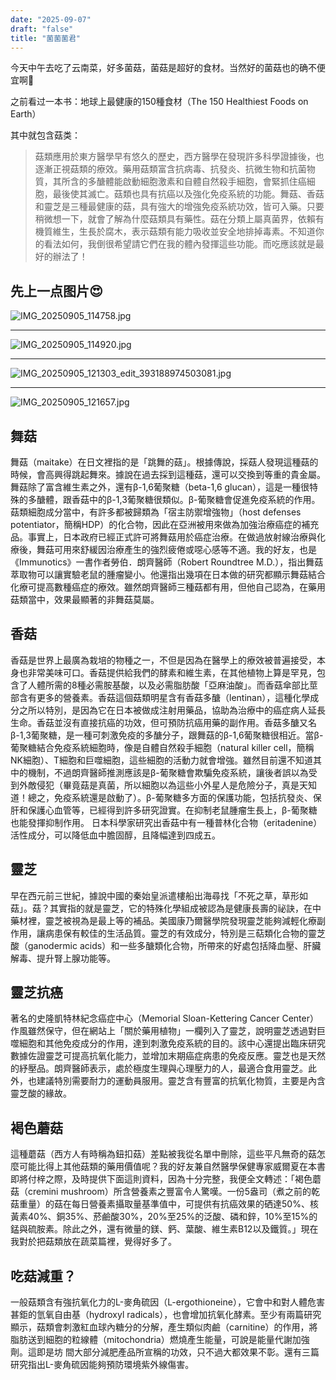 ```yaml
---
date: "2025-09-07"
draft: "false"
title: "菌菌菌君"
---
```



今天中午去吃了云南菜，好多菌菇，菌菇是超好的食材。当然好的菌菇也的确不便宜啊:smiling_face_with_tear: 

之前看过一本书：地球上最健康的150種食材（The 150 Healthiest Foods on Earth）

其中就包含菇类：
> 菇類應⽤於東⽅醫學早有悠久的歷史，⻄⽅醫學在發現許多科學證據後，也逐漸正視菇類的療效。藥⽤菇類富含抗病毒、抗發炎、抗微⽣物和抗菌物質，其所含的多醣體能啟動細胞激素和⾃體⾃然殺⼿細胞，會緊抓住癌細胞，最後使其滅亡。菇類也具有抗癌以及強化免疫系統的功能。舞菇、香菇和靈芝是三種最健康的菇，具有強⼤的增強免疫系統功效，皆可入藥。只要稍微想⼀下，就會了解為什麼菇類具有藥性。菇在分類上屬真菌界，依賴有機質維⽣，⽣⻑於腐⽊，表⽰菇類有能⼒吸收並安全地排掉毒素。不知道你的看法如何，我倒很希望請它們在我的體內發揮這些功能。⽽吃應該就是最好的辦法了！

## 先上一点图片:heart_eyes:

![IMG_20250905_114758.jpg](https://supernotes-resources.s3.amazonaws.com/image-uploads/ffd35cdd-f0e8-433d-b7a5-922c0b9d3df7--IMG_20250905_114758.jpg)

---

![IMG_20250905_114920.jpg](https://supernotes-resources.s3.amazonaws.com/image-uploads/0a0ba2e3-45be-4cef-b0b3-1dfd514a34b4--IMG_20250905_114920.jpg)

---

![IMG_20250905_121303_edit_393188974503081.jpg](https://supernotes-resources.s3.amazonaws.com/image-uploads/40168aa7-5b93-4003-8950-7d3e06a6b497--IMG_20250905_121303_edit_393188974503081.jpg)

---

![IMG_20250905_121657.jpg](https://supernotes-resources.s3.amazonaws.com/image-uploads/9b06c226-e155-47da-bb0f-54b4002f8022--IMG_20250905_121657.jpg)


## 舞菇
舞菇（maitake）在⽇文裡指的是「跳舞的菇」。根據傳說，採菇⼈發現這種菇的時候，會⾼興得跳起舞來。據說在過去採到這種菇，還可以交換到等重的貴⾦屬。舞菇除了富含維⽣素之外，還有β-1,6葡聚糖（beta-1,6 glucan），這是⼀種很特殊的多醣體，跟香菇中的β-1,3葡聚糖很類似。β-葡聚糖會促進免疫系統的作⽤。菇類細胞成分當中，有許多都被歸類為「宿主防禦增強物」（host defenses potentiator，簡稱HDP）的化合物，因此在亞洲被⽤來做為加強治療癌症的補充品。事實上，⽇本政府已經正式許可將舞菇⽤於癌症治療。在做過放射線治療與化療後，舞菇可⽤來舒緩因治療產⽣的強烈疲倦或噁⼼感等不適。我的好友，也是《Immunotics》⼀書作者勞伯．朗⿑醫師（Robert Roundtree M.D.），指出舞菇萃取物可以讓實驗老鼠的腫瘤變⼩。他還指出幾項在⽇本做的研究都顯⽰舞菇結合化療可提⾼數種癌症的療效。雖然朗⿑醫師三種菇都有⽤，但他⾃⼰認為，在藥⽤菇類當中，效果最顯著的非舞菇莫屬。

## 香菇
香菇是世界上最廣為栽培的物種之⼀，不但是因為在醫學上的療效被普遍接受，本⾝也非常美味可⼝。香菇提供給我們的酵素和維⽣素，在其他植物上算是罕⾒，包含了⼈體所需的8種必需胺基酸，以及必需脂肪酸「亞⿇油酸」。⽽香菇傘部比莖部含有更多的營養素。香菇這個菇類明星含有香菇多醣（lentinan），這種化學成分之所以特別，是因為它在⽇本被做成注射⽤藥品，協助為治療中的癌症病⼈延⻑⽣命。香菇並沒有直接抗癌的功效，但可預防抗癌⽤藥的副作⽤。香菇多醣⼜名β-1,3葡聚糖，是⼀種可刺激免疫的多醣分⼦，跟舞菇的β-1,6葡聚糖很相近。當β-葡聚糖結合免疫系統細胞時，像是⾃體⾃然殺⼿細胞（natural killer cell，簡稱NK細胞）、T細胞和巨噬細胞，這些細胞的活動⼒就會增強。雖然⽬前還不知道其中的機制，不過朗⿑醫師推測應該是β-葡聚糖會欺騙免疫系統，讓後者誤以為受到外敵侵犯（畢竟菇是真菌，所以細胞以為這些⼩外星⼈是危險分⼦，真是天知道！總之，免疫系統還是啟動了）。β-葡聚糖多⽅⾯的保護功能，包括抗發炎、保肝和保護⼼⾎管等，已經得到許多研究證實。在抑制老鼠腫瘤⽣⻑上，β-葡聚糖也能發揮抑制作⽤。
⽇本科學家研究出香菇中有⼀種普林化合物（eritadenine）活性成分，可以降低⾎中膽固醇，且降幅達到四成五。

## 靈芝
早在⻄元前三世紀，據說中國的秦始皇派遣樓船出海尋找「不死之草，草形如菇」。菇？其實指的就是靈芝，它的特殊化學組成被認為是健康⻑壽的祕訣，在中藥材裡，靈芝被視為是最上等的補品。美國康乃爾醫學院發現靈芝能夠減輕化療副作⽤，讓病患保有較佳的⽣活品質。靈芝的有效成分，特別是三萜類化合物的靈芝酸（ganodermic acids）和⼀些多醣類化合物，所帶來的好處包括降⾎壓、肝臟解毒、提升腎上腺功能等。

## 靈芝抗癌
著名的史隆凱特林紀念癌症中⼼（Memorial Sloan-Kettering Cancer Center）作風雖然保守，但在網站上「關於藥⽤植物」⼀欄列入了靈芝，說明靈芝透過對巨噬細胞和其他免疫成分的作⽤，達到刺激免疫系統的⽬的。該中⼼還提出臨床研究數據佐證靈芝可提⾼抗氧化能⼒，並增加末期癌症病患的免疫反應。靈芝也是天然的紓壓品。朗⿑醫師表⽰，處於極度⽣理與⼼理壓⼒的⼈，最適合食⽤靈芝。此外，也建議特別需要耐⼒的運動員服⽤。靈芝含有豐富的抗氧化物質，主要是內含靈芝酸的緣故。

## 褐⾊蘑菇
這種蘑菇（⻄⽅⼈有時稱為鈕扣菇）差點被我從名單中刪除，這些平凡無奇的菇怎麼可能比得上其他菇類的藥⽤價值呢？我的好友兼⾃然醫學保健專家威爾夏在本書即將付梓之際，及時提供下⾯這則資料，因為⼗分完整，我便全文轉述：「褐⾊蘑菇（cremini mushroom）所含營養素之豐富令⼈驚嘆。⼀份5盎司（煮之前的乾菇重量）的菇在每⽇營養素攝取量基準值中，可提供有抗癌效果的硒達50%、核黃素40%、銅35%、菸鹼酸30%，20%⾄25%的泛酸、磷和鋅，10%⾄15%的錳與硫胺素。除此之外，還有微量的鎂、鈣、葉酸、維⽣素B12以及鐵質。」現在我對於把菇類放在蔬菜篇裡，覺得好多了。

## 吃菇減重？
⼀般菇類含有強抗氧化⼒的L-麥⾓硫因（L-ergothioneine），它會中和對⼈體危害甚鉅的氫氧⾃由基（hydroxyl radicals），也會增加抗氧化酵素。⾄少有兩篇研究顯⽰，菇類會刺激紅⾎球內糖分的分解，產⽣類似⾁鹼（carnitine）的作⽤，將脂肪送到細胞的粒線體（mitochondria）燃燒產⽣能量，可說是能量代謝加強劑。這即是坊
間⼤部分減肥產品所宣稱的功效，只不過⼤都效果不彰。還有三篇研究指出L-麥⾓硫因能夠預防環境紫外線傷害。
